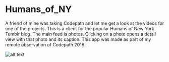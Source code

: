 # Humans_of_NY

A friend of mine was taking Codepath and let me get a look at the videos for one of the projects.  This is a client for the popular Humans of New York Tumblr blog.  The main feed is photos. Clicking on a photo opens a detail view with that photo and its caption. This app was made as part of my remote observation of Codepath 2016.

![alt text](https://github.com/hlpostman/Humans_of_NY/blob/master/Humans_of_NY_Tumblr_gif_10_24_16.gif)
